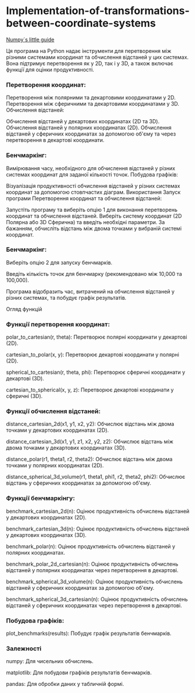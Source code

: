 # Implementation-of-transformations-between-coordinate-systems



[Numpy`s little guide](https://www.geeksforgeeks.org/how-to-import-numpy-as-np/)


Ця програма на Python надає інструменти для перетворення між різними системами координат та обчислення відстаней у цих системах. Вона підтримує перетворення як у 2D, так і у 3D, а також включає функції для оцінки продуктивності.

### Перетворення координат:

Перетворення між полярними та декартовими координатами у 2D.
Перетворення між сферичними та декартовими координатами у 3D.
Обчислення відстаней:

Обчислення відстаней у декартових координатах (2D та 3D).
Обчислення відстаней у полярних координатах (2D).
Обчислення відстаней у сферичних координатах за допомогою об'єму та через перетворення в декартові координати.

### Бенчмаркінг:

Вимірювання часу, необхідного для обчислення відстаней у різних системах координат для заданої кількості точок.
Побудова графіків:

Візуалізація продуктивності обчислення відстаней у різних системах координат за допомогою стовпчастих діаграм.
Використання
Запуск програми
Перетворення координат та обчислення відстаней:

Запустіть програму та виберіть опцію 1 для виконання перетворень координат та обчислення відстаней.
Виберіть систему координат (2D Полярна або 3D Сферична) та введіть необхідні параметри.
За бажанням, обчисліть відстань між двома точками у вибраній системі координат.

### Бенчмаркінг:

Виберіть опцію 2 для запуску бенчмарків.

Введіть кількість точок для бенчмарку (рекомендовано між 10,000 та 100,000).

Програма відобразить час, витрачений на обчислення відстаней у різних системах, та побудує графік результатів.

Огляд функцій

### Функції перетворення координат:

polar_to_cartesian(r, theta): Перетворює полярні координати у декартові (2D).

cartesian_to_polar(x, y): Перетворює декартові координати у полярні (2D).

spherical_to_cartesian(r, theta, phi): Перетворює сферичні координати у декартові (3D).

cartesian_to_spherical(x, y, z): Перетворює декартові координати у сферичні (3D).

### Функції обчислення відстаней:

distance_cartesian_2d(x1, y1, x2, y2): Обчислює відстань між двома точками у декартових координатах (2D).

distance_cartesian_3d(x1, y1, z1, x2, y2, z2): Обчислює відстань між двома точками у декартових координатах (3D).

distance_polar(r1, theta1, r2, theta2): Обчислює відстань між двома точками у полярних координатах (2D).

distance_spherical_3d_volume(r1, theta1, phi1, r2, theta2, phi2): Обчислює відстань у сферичних координатах за допомогою об'єму.

### Функції бенчмаркінгу:

benchmark_cartesian_2d(n): Оцінює продуктивність обчислень відстаней у декартових координатах (2D).

benchmark_cartesian_3d(n): Оцінює продуктивність обчислень відстаней у декартових координатах (3D).

benchmark_polar(n): Оцінює продуктивність обчислень відстаней у полярних координатах.

benchmark_polar_2d_cartesian(n): Оцінює продуктивність обчислень відстаней у полярних координатах через перетворення в декартові.

benchmark_spherical_3d_volume(n): Оцінює продуктивність обчислень відстаней у сферичних координатах за допомогою об'єму.

benchmark_spherical_3d_cartesian(n): Оцінює продуктивність обчислень відстаней у сферичних координатах через перетворення в декартові.

### Побудова графіків:

plot_benchmarks(results): Побудує графік результатів бенчмарків.

### Залежності

numpy: Для чисельних обчислень.

matplotlib: Для побудови графіків результатів бенчмарків.

pandas: Для обробки даних у табличній формі.
